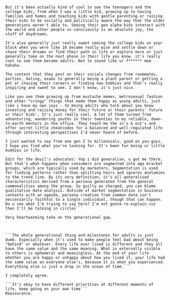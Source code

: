 ```So I'm an older gen Z person in my early twenties. And I know online there's this whole running joke of Gen Z's and millennials being each other's enemies and always having some little beefs with each other.

But it's been actually kind of cool to see the teenagers and the college kids, from when I was a little kid, growing up to having families and homes and teaching kids with gentle parenting or raising their kids to be socially and politically aware the way that the older generations weren't able to. Seeing their gen alpha kids interact with the world and other people so consciously is an absolute joy, the stuff of daydreams.

It's also generally just really sweet seeing the college kids on your block when you were like 10 become really wise and settle down or chase their dreams or find their path in life or explore more or just generally take on the next phase in their life you know. it's really cool to see them become adults. Not to sound like ur f****** mom hahaha.

The content that they post on their socials changes from roommates, parties, dating, exams to generally being a plant parent or getting a pet or chasing their careers or finding new hobbies and that's really inspiring and sweet to see. I don't know, it's just nice.

Like you see them growing up from mustache memes, metrosexual fashion and other "cringy" things that made them happy as young adults, just like i have my own joys - to being adults who talk about you know investing and raising money for their future or their parents' future or their kids'. It's just really cool. A lot of them turned from adventuring, wandering youths in their twenties to my reliable, down-to-earth mentors in the office. They teach me the in's & out's and offer secret little cheatcodes for a balanced and well-regulated life through interesting perspectives I'd never heard of before.

I just wanted to say from one gen Z to millennials, good on you guys. I hope you find what you're looking for. It's been fun being ur little buddies in life.

Edit for the devil's advocates: Yep i did generalise, u got me there. But that's what happens when consumers are segmented into age bracket groups, which are typically used by marketers. Segmentation is used for finding patterns rather than splitting hairs and ignores anolamies to the trend line. By its very definition, it's all generalised characteristics derived from a persona generated from the general commonalities among the group. So guilty as charged, you can blame qualitative data analysis. Outside of market segmentation in business contexts with an agenda, persona creation from common data isn't neccessarily faithful to a single individual, though that can happen. Do u see what I'm trying to say here? I'm not gonna re-explain cuz then I'll be talking in circles```

Very heartwarming take on the generational gap.



```The whole generational thing and milestones for adults is just dumb. Especially when it's used to make people feel bad about being "behind" or whatever. Every life ever lived is different and they all have the same value and the same meaning. What is externally visible to others is ephemeral and meaningless. At the end of your life whether you are happy or unhappy about how you lived it, your life had the same value as everyone else's, because it is what you experienced. Everything else is just a drop in the ocean of time.```

I completely agree.

```It's okay to have different priorities at different moments of life, keep going on your own time```
Reassurance.
